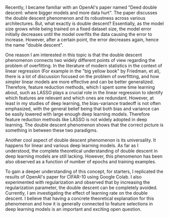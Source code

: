 Recently, I became familiar with an OpenAI's paper named "Deed double descent: where bigger models and more data hurt". 
The paper discusses the double descent phenomenon and its robustness across various architectures.
But, what exactly is double descent? Essentially, as the model size grows while being trained on a fixed dataset size,
the model error initially decreases until the model overfits the data causing the error to increase.
However, after a certain point, the error decreases again, hence the name "double descent".

One reason I am interested in this topic is that the double descent phenomenon connects two widely different points of view
regarding the problem of overfitting. In the literature of modern statistics in the context of linear regression (For example in the "big yellow book" by Friedman, et al),
there is a lot of discussion focused on the problem of overfitting, and how simpler linear models are more effective and can be better generalized. 
Therefore, feature reduction methods, which I spent some time learning about, such as LASSO plays a crucial role in the linear regression to identify
which features are relevant and which ones are redundant.
However, at least in my studies of deep learning, the bias-variance tradeoff is not often emphasized, with the general belief being that both bias and variance 
can be easily lowered with large enough deep learning models. Therefore feature reduction methods like LASSO is not widely adopted in deep learning.
The double descent phenomenon shows that the correct picture is something in between these two paradigms.

Another cool aspect of double descent phenomenon is its universality. It happens for linear and various deep learning models.
As far as I understood, the complete theoretical understanding of double descent in deep learning models are still lacking. However,
this phenomenon has been also observed as a function of number of epochs and training examples.

To gain a deeper understanding of this concept, for starters, I replicated the results of OpenAI's paper for CIFAR-10 using Google Colab.
I also experimented with regularization and observed that by increasing the regularization parameter,
the double descent can be completely avoided. Currently, I am investigating the effect of learning rate on the double descent.
I believe that having a concrete theoretical explanation for this phenomenon and how it is generally connected to feature selections in deep learning models
is an important and exciting open question. 
